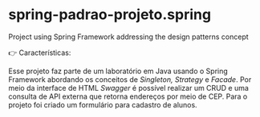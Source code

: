 # spring-padrao-projeto.spring
Project using Spring Framework addressing the design patterns concept



:point_right: Características:

Esse projeto faz parte de um laboratório em Java usando o Spring Framework abordando os conceitos de *Singleton, Strategy* e *Facade*.
Por meio da interface de HTML *Swagger* é possível realizar um CRUD e uma consulta de API externa que retorna endereços por meio de CEP.
Para o projeto foi criado um formulário para cadastro de alunos.
